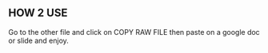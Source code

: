 ## HOW 2 USE

Go to the other file and click on COPY RAW FILE then paste on a google doc or slide and enjoy.
